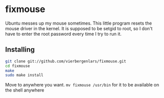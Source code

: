 fixmouse
========

Ubuntu messes up my mouse sometimes.
This little program resets the mouse driver in the kernel.
It is supposed to be setgid to root, so I don't have to enter the root password every time I try to run it.

## Installing

```sh
git clone git://github.com/vierbergenlars/fixmouse.git
cd fixmouse
make
sudo make install
```
Move to anywhere you want.
`mv fixmouse /usr/bin` for it to be available on the shell anywhere
